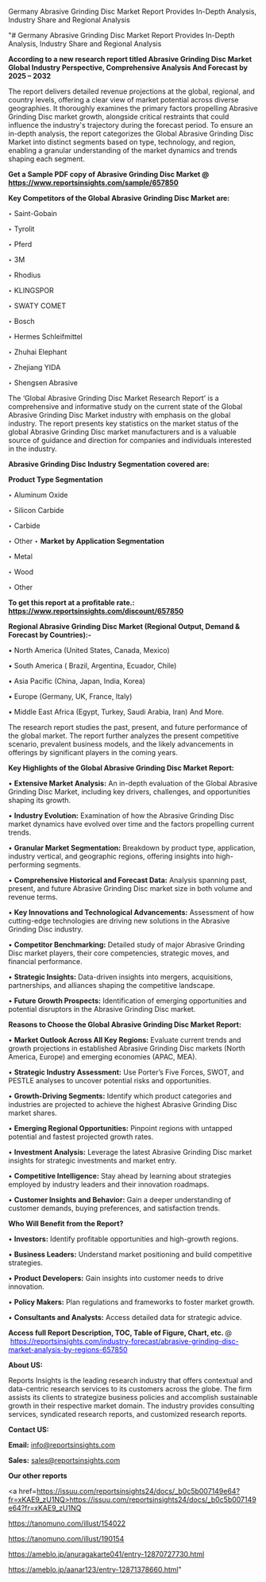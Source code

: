 Germany Abrasive Grinding Disc Market Report Provides In-Depth Analysis, Industry Share and Regional Analysis

"# Germany Abrasive Grinding Disc Market Report Provides In-Depth Analysis, Industry Share and Regional Analysis

<strong>According to a new research report titled Abrasive Grinding Disc Market Global Industry Perspective, Comprehensive Analysis And Forecast by 2025 – 2032</strong>

The report delivers detailed revenue projections at the global, regional, and country levels, offering a clear view of market potential across diverse geographies. It thoroughly examines the primary factors propelling Abrasive Grinding Disc market growth, alongside critical restraints that could influence the industry's trajectory during the forecast period. To ensure an in-depth analysis, the report categorizes the Global Abrasive Grinding Disc Market into distinct segments based on type, technology, and region, enabling a granular understanding of the market dynamics and trends shaping each segment.

<strong>Get a Sample PDF copy of Abrasive Grinding Disc Market </strong><strong>@<a href=https://www.reportsinsights.com/sample/657850 style=color:#0000ff;> https://www.reportsinsights.com/sample/657850</a></strong></font>

<strong>Key Competitors of the Global Abrasive Grinding Disc Market are:</strong>

‣ Saint-Gobain

‣ Tyrolit

‣ Pferd

‣ 3M

‣ Rhodius

‣ KLINGSPOR

‣ SWATY COMET

‣ Bosch

‣ Hermes Schleifmittel

‣ Zhuhai Elephant

‣ Zhejiang YIDA

‣ Shengsen Abrasive

The ‘Global Abrasive Grinding Disc Market Research Report’ is a comprehensive and informative study on the current state of the Global Abrasive Grinding Disc Market industry with emphasis on the global industry. The report presents key statistics on the market status of the global Abrasive Grinding Disc market manufacturers and is a valuable source of guidance and direction for companies and individuals interested in the industry.

<strong>Abrasive Grinding Disc Industry Segmentation covered are:</strong>

<strong>Product Type Segmentation</strong>

‣ Aluminum Oxide

‣ Silicon Carbide

‣ Carbide

‣ Other
‣ 
<strong>Market by Application Segmentation</strong>

‣ Metal

‣ Wood

‣ Other

<strong>To get this report at a profitable rate.: <a href=https://www.reportsinsights.com/discount/657850 style=color:#0000ff;>https://www.reportsinsights.com/discount/657850</a></strong></font>

<strong>Regional Abrasive Grinding Disc Market (Regional Output, Demand &amp; Forecast by Countries):-</strong>

• North America (United States, Canada, Mexico)

• South America ( Brazil, Argentina, Ecuador, Chile)

• Asia Pacific (China, Japan, India, Korea)

• Europe (Germany, UK, France, Italy)

• Middle East Africa (Egypt, Turkey, Saudi Arabia, Iran) And More.

The research report studies the past, present, and future performance of the global market. The report further analyzes the present competitive scenario, prevalent business models, and the likely advancements in offerings by significant players in the coming years.

<strong>Key Highlights of the Global Abrasive Grinding Disc Market Report:</strong>

• <strong>Extensive Market Analysis:</strong> An in-depth evaluation of the Global Abrasive Grinding Disc Market, including key drivers, challenges, and opportunities shaping its growth.

• <strong>Industry Evolution:</strong> Examination of how the Abrasive Grinding Disc market dynamics have evolved over time and the factors propelling current trends.

• <strong>Granular Market Segmentation:</strong> Breakdown by product type, application, industry vertical, and geographic regions, offering insights into high-performing segments.

• <strong>Comprehensive Historical and Forecast Data:</strong> Analysis spanning past, present, and future Abrasive Grinding Disc market size in both volume and revenue terms.

• <strong>Key Innovations and Technological Advancements:</strong> Assessment of how cutting-edge technologies are driving new solutions in the Abrasive Grinding Disc industry.

• <strong>Competitor Benchmarking:</strong> Detailed study of major Abrasive Grinding Disc market players, their core competencies, strategic moves, and financial performance.

• <strong>Strategic Insights:</strong> Data-driven insights into mergers, acquisitions, partnerships, and alliances shaping the competitive landscape.

• <strong>Future Growth Prospects:</strong> Identification of emerging opportunities and potential disruptors in the Abrasive Grinding Disc market.

<strong>Reasons to Choose the Global Abrasive Grinding Disc Market Report:</strong>

• <strong>Market Outlook Across All Key Regions:</strong> Evaluate current trends and growth projections in established Abrasive Grinding Disc markets (North America, Europe) and emerging economies (APAC, MEA).

• <strong>Strategic Industry Assessment:</strong> Use Porter’s Five Forces, SWOT, and PESTLE analyses to uncover potential risks and opportunities.

• <strong>Growth-Driving Segments:</strong> Identify which product categories and industries are projected to achieve the highest Abrasive Grinding Disc market shares.

• <strong>Emerging Regional Opportunities:</strong> Pinpoint regions with untapped potential and fastest projected growth rates.

• <strong>Investment Analysis:</strong> Leverage the latest Abrasive Grinding Disc market insights for strategic investments and market entry.

• <strong>Competitive Intelligence:</strong> Stay ahead by learning about strategies employed by industry leaders and their innovation roadmaps.

• <strong>Customer Insights and Behavior:</strong> Gain a deeper understanding of customer demands, buying preferences, and satisfaction trends.

<strong>Who Will Benefit from the Report?</strong>

• <strong>Investors:</strong> Identify profitable opportunities and high-growth regions.

• <strong>Business Leaders:</strong> Understand market positioning and build competitive strategies.

• <strong>Product Developers:</strong> Gain insights into customer needs to drive innovation.

• <strong>Policy Makers:</strong> Plan regulations and frameworks to foster market growth.

• <strong>Consultants and Analysts:</strong> Access detailed data for strategic advice.
</ul>
<strong>Access full Report Description, TOC, Table of Figure, Chart, etc. </strong>@  <a href=https://reportsinsights.com/industry-forecast/abrasive-grinding-disc-market-analysis-by-regions-657850 style=color:#0000ff;>https://reportsinsights.com/industry-forecast/abrasive-grinding-disc-market-analysis-by-regions-657850</a></font>

<strong><strong>About US</strong>:</strong>

Reports Insights is the leading research industry that offers contextual and data-centric research services to its customers across the globe. The firm assists its clients to strategize business policies and accomplish sustainable growth in their respective market domain. The industry provides consulting services, syndicated research reports, and customized research reports.

<strong>Contact US:</strong>

<p class=""""><b>Email:</b> <a href=mailto:info@reportsinsights.com>info@reportsinsights.com</a></p>
<p class=""""><b>Sales:</b> <a href=mailto:sales@reportsinsights.com>sales@reportsinsights.com</a></p>

<strong>Our other reports</strong>

<a href=https://issuu.com/reportsinsights24/docs/_b0c5b007149e64?fr=xKAE9_zU1NQ>https://issuu.com/reportsinsights24/docs/_b0c5b007149e64?fr=xKAE9_zU1NQ</a>

<a href=https://tanomuno.com/illust/154022>https://tanomuno.com/illust/154022</a>

<a href=https://tanomuno.com/illust/190154>https://tanomuno.com/illust/190154</a>

<a href=https://ameblo.jp/anuragakarte041/entry-12870727730.html>https://ameblo.jp/anuragakarte041/entry-12870727730.html</a>

<a href=https://ameblo.jp/aanar123/entry-12871378660.html>https://ameblo.jp/aanar123/entry-12871378660.html</a>"
